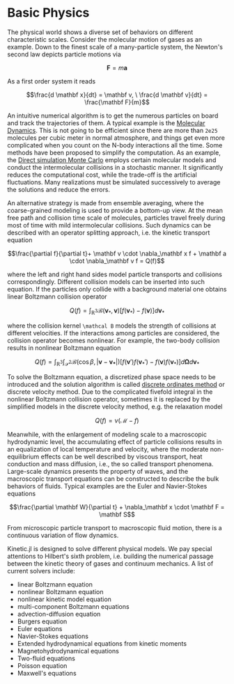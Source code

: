 # Basic Physics

The physical world shows a diverse set of behaviors on different characteristic scales.
Consider the molecular motion of gases as an example.
Down to the finest scale of a many-particle system, the Newton's second law depicts particle motions via
```math
\mathbf{F} = m \mathbf{a}
```

As a first order system it reads
```math
\frac{d \mathbf x}{dt} = \mathbf v, \ \frac{d \mathbf v}{dt} = \frac{\mathbf F}{m}
```

An intuitive numerical algorithm is to get the numerous particles on board and track the trajectories of them.
A typical example is the [Molecular Dynamics](https://en.wikipedia.org/wiki/Molecular_dynamics).
This is not going to be efficient since there are more than `2e25` molecules per cubic meter in normal atmosphere, and things get even more complicated when you count on the N-body interactions all the time.
Some methods have been proposed to simplify the computation.
As an example, the [Direct simulation Monte Carlo](https://en.wikipedia.org/wiki/Direct_simulation_Monte_Carlo) employs certain molecular models and conduct the intermolecular collisions in a stochastic manner.
It significantly reduces the computational cost, while the trade-off is the artificial fluctuations.
Many realizations must be simulated successively to average the solutions and reduce the errors.


An alternative strategy is made from ensemble averaging, where the coarse-grained modeling is used to provide a bottom-up view.
At the mean free path and collision time scale of molecules, particles travel freely during most of time with mild intermolecular collisions.
Such dynamics can be described with an operator splitting approach, i.e. the kinetic transport equation
```math
\frac{\partial f}{\partial t}+ \mathbf v \cdot \nabla_\mathbf x f + \mathbf a \cdot \nabla_\mathbf v f = Q(f)
```
where the left and right hand sides model particle transports and collisions correspondingly.
Different collision models can be inserted into such equation.
If the particles only collide with a background material one obtains linear Boltzmann collision operator
```math
Q(f)=\int_{\mathbb R^3} \mathcal B(\mathbf v_*, \mathbf v) \left[ f(\mathbf v_*)-f(\mathbf v)\right] d\mathbf v_*
```
where the collision kernel ``\mathcal B`` models the strength of collisions at different velocities. 
If the interactions among particles are considered, the collision operator becomes nonlinear. 
For example, the two-body collision results in nonlinear Boltzmann equation
```math
Q(f)=\int_{\mathbb R^3} \int_{\mathcal S^2} \mathcal B(\cos \beta, |\mathbf{v}-\mathbf{v_*}|) \left[ f(\mathbf v')f(\mathbf v_*')-f(\mathbf v)f(\mathbf v_*)\right] d\mathbf \Omega d\mathbf v_*
```
To solve the Boltzmann equation, a discretized phase space needs to be introduced and the solution algorithm is called [discrete ordinates method](https://en.wikipedia.org/wiki/Discrete_ordinates_method) or discrete velocity method.
Due to the complicated fivefold integral in the nonlinear Boltzmann collision operator, sometimes it is replaced by the simplified models in the discrete velocity method, e.g. the relaxation model
```math
Q(f) = \nu (\mathcal M - f)
```


Meanwhile, with the enlargement of modeling scale to a macroscopic hydrodynamic level, the accumulating effect of particle collisions results in an equalization of local temperature and velocity,
where the moderate non-equilibrium effects can be well described by viscous transport, heat conduction and mass diffusion,
i.e., the so called transport phenomena. 
Large-scale dynamics presents the property of waves, and the macroscopic transport equations can be constructed to describe the bulk behaviors of fluids.
Typical examples are the Euler and Navier-Stokes equations
```math
\frac{\partial \mathbf W}{\partial t} + \nabla_\mathbf x \cdot \mathbf F = \mathbf S
```
From microscopic particle transport to macroscopic fluid motion, there is a continuous variation of flow dynamics. 


Kinetic.jl is designed to solve different physical models.
We pay special attentions to Hilbert's sixth problem, i.e. building the numerical passage between the kinetic theory of gases and continuum mechanics. 
A list of current solvers include:
- linear Boltzmann equation
- nonlinear Boltzmann equation
- nonlinear kinetic model equation
- multi-component Boltzmann equations
- advection-diffusion equation
- Burgers equation
- Euler equations
- Navier-Stokes equations
- Extended hydrodynamical equations from kinetic moments
- Magnetohydrodynamical equations
- Two-fluid equations
- Poisson equation
- Maxwell's equations
